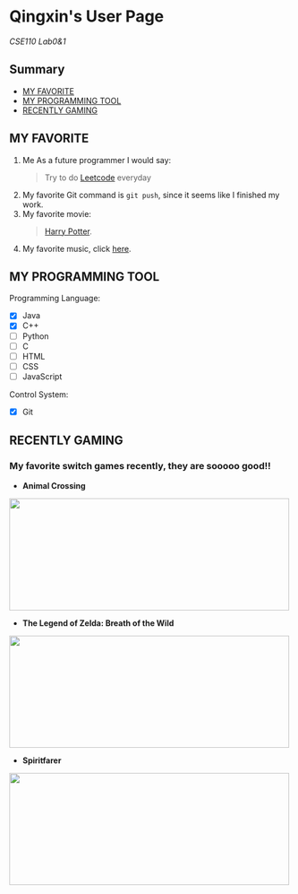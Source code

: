 # **Qingxin's User Page**
*CSE110 Lab0&1*<br>

## Summary
- [MY FAVORITE](#my-favorite)<br>
- [MY PROGRAMMING TOOL](#my-programming-tool)<br>
- [RECENTLY GAMING](#recently-gaming)<br>
## MY FAVORITE
1. Me As a future programmer I would say:
   > Try to do [Leetcode](https://leetcode.com/problemset/all/) everyday
2. My favorite Git command is `git push`, since it seems like I finished my work.
3. My favorite movie:
   > [Harry Potter](https://en.wikipedia.org/wiki/Harry_Potter).
4. My favorite music, click [here](GoodMusic.md).

## MY PROGRAMMING TOOL
Programming Language: 
- [x] Java
- [x]  C++
- [ ]  Python
- [ ]  C
- [ ]  HTML
- [ ]  CSS
- [ ]  JavaScript

Control System:<br>
- [x] Git

## RECENTLY GAMING
### My favorite switch games recently, they are sooooo good!!
- **Animal Crossing**<br>
<img src="https://assets.nintendo.com/image/upload/ar_16:9,b_auto:border,c_lpad/b_white/f_auto/q_auto/dpr_2.0/c_scale,w_900/ncom/en_US/games/switch/a/animal-crossing-new-horizons-switch/hero" width="500" height="200">

- **The Legend of Zelda: Breath of the Wild**<br>
<img src="https://assets.nintendo.com/image/upload/ar_16:9,b_auto:border,c_lpad/b_white/f_auto/q_auto/dpr_2.0/c_scale,w_900/ncom/en_US/games/switch/t/the-legend-of-zelda-breath-of-the-wild-switch/hero" width="500" height="200">

- **Spiritfarer**<br>
<img src="https://assets.nintendo.com/image/upload/ar_16:9,b_auto:border,c_lpad/b_white/f_auto/q_auto/dpr_2.0/c_scale,w_900/ncom/en_US/games/switch/s/spiritfarer-switch/hero" width="500" height="200">
